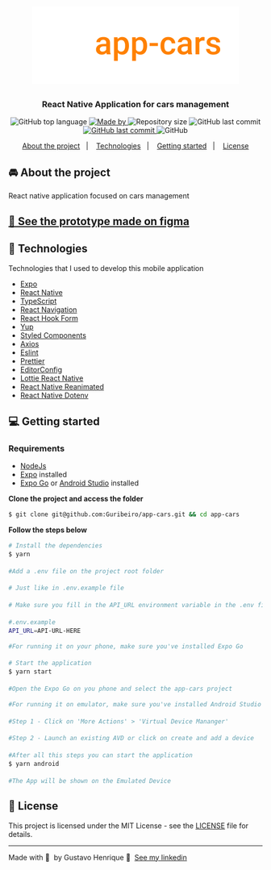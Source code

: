 <h1 align="center">
  <img alt="App-cars logo" src="github/app-cars-logo.png">
</h1>

<h3 align="center">
  React Native Application for cars management
</h3>

<p align='center'>
  <img alt="GitHub top language" src="https://img.shields.io/github/languages/top/guribeiro/app-cars?color=ff8100">
  <a href="https://www.linkedin.com/in/gustavohribeiro/" target="_blank" rel="noopener noreferrer">
  <img alt="Made by" src="https://img.shields.io/badge/made%20by-Gustavo%20Henrique-ff8100">
  </a>
   <img alt="Repository size" src="https://img.shields.io/github/repo-size/guribeiro/app-cars?color=ff8100">
    <img alt="GitHub last commit" src="https://img.shields.io/github/last-commit/guribeiro/app-cars?color=ff8100">
  </a>
 <a href="https://github.com/Guribeiro/softwrap-api/stargazers">
    <img alt="GitHub last commit" src="https://img.shields.io/github/stars/Guribeiro/app-cars?color=ff8100">
  </a>
  <img alt="GitHub" src="https://img.shields.io/github/license/Guribeiro/app-cars?color=ff8100">
</p>

<p align="center">
  <a href="#%EF%B8%8F-about-the-project">About the project</a>&nbsp;&nbsp;&nbsp;|&nbsp;&nbsp;&nbsp;
  <a href="#-technologies">Technologies</a>&nbsp;&nbsp;&nbsp;|&nbsp;&nbsp;&nbsp;
  <a href="#-getting-started">Getting started</a>&nbsp;&nbsp;&nbsp;|&nbsp;&nbsp;&nbsp;
  <a href="#-license">License</a>
</p>

## 🚘 About the project

React native application focused on cars management

## [🌌 See the prototype made on figma](https://www.figma.com/file/D6sSjfVrw1sfjUS8PFrI4A/cars-app?node-id=0%3A1)

## 🚀 Technologies

Technologies that I used to develop this mobile application

- [Expo](https://docs.expo.dev/)
- [React Native](https://reactnative.dev/)
- [TypeScript](https://www.typescriptlang.org/)
- [React Navigation](https://reactnavigation.org/)
- [React Hook Form](https://react-hook-form.com/)
- [Yup](https://github.com/jquense/yup)
- [Styled Components](https://styled-components.com/)
- [Axios](https://github.com/axios/axios)
- [Eslint](https://eslint.org/)
- [Prettier](https://prettier.io/)
- [EditorConfig](https://editorconfig.org/)
- [Lottie React Native](https://github.com/lottie-react-native/lottie-react-native)
- [React Native Reanimated](react-native-reanimated)
- [React Native Dotenv](https://github.com/goatandsheep/react-native-dotenv)

## 💻 Getting started

### Requirements

- [NodeJs](https://nodejs.org/en/)
- [Expo](https://docs.expo.dev/) installed
- [Expo Go](https://expo.dev/client) or [Android Studio](https://developer.android.com/studio) installed

**Clone the project and access the folder**

```bash
$ git clone git@github.com:Guribeiro/app-cars.git && cd app-cars
```

**Follow the steps below**

```bash
# Install the dependencies
$ yarn

#Add a .env file on the project root folder

# Just like in .env.example file

# Make sure you fill in the API_URL environment variable in the .env file

#.env.example
API_URL=API-URL-HERE
```

```bash
#For running it on your phone, make sure you've installed Expo Go

# Start the application
$ yarn start

#Open the Expo Go on you phone and select the app-cars project
```

```bash
#For running it on emulator, make sure you've installed Android Studio

#Step 1 - Click on 'More Actions' > 'Virtual Device Mananger'

#Step 2 - Launch an existing AVD or click on create and add a device

#After all this steps you can start the application
$ yarn android

#The App will be shown on the Emulated Device
```

## 📝 License

This project is licensed under the MIT License - see the [LICENSE](LICENSE) file for details.

---

Made with 💜 &nbsp;by Gustavo Henrique 👋 &nbsp;[See my linkedin](https://www.linkedin.com/in/gustavohribeiro/)
